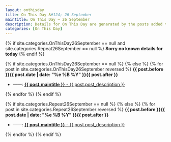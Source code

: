 ```yaml
---
layout: onthisday
title: On This Day &#124; 26 September
maintitle: On This Day — 26 September
description: Details for On This Day are genarated by the posts added to the website so the content is subject to changes/updates over time.
categories: [On This Day]
---
```


{% if site.categories.OnThisDay26September == null and site.categories.Repeat26September == null %}
<strong>Sorry no known details for today</strong>
{% endif %}

{% if site.categories.OnThisDay26September == null %}
{% else %}
{% for post in site.categories.OnThisDay26September reversed %}
<strong>{{ post.before }}{{ post.date | date: "%e %B %Y" }}{{ post.after }}</strong>
<ul>
<li> ——: <a class="{{ post.class }}" href="{{ post.url }}"><strong>{{ post.maintitle }}</strong> - {{ post.post_description }}</a></li>
</ul>
{% endfor %}
{% endif %}

{% if site.categories.Repeat26September == null %}
{% else %}
{% for post in site.categories.Repeat26September reversed %}
<strong>{{ post.before }}{{ post.date | date: "%e %B %Y" }}{{ post.after }}</strong>
<ul>
<li> ——: <a class="{{ post.class }}" href="{{ post.url }}"><strong>{{ post.maintitle }}</strong> - {{ post.post_description }}</a></li>
</ul>
{% endfor %}
{% endif %}
